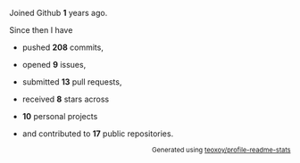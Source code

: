 Joined Github **1** years ago.

Since then I have 

- pushed **208** commits, 

- opened **9** issues, 

- submitted **13** pull requests, 

- received **8** stars across 

- **10** personal projects 

- and contributed to **17** public repositories.


<p align="right"><sub>Generated using <a href="https://github.com/marketplace/actions/profile-readme-stats">teoxoy/profile-readme-stats</a></sub></p>
